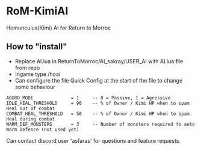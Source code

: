 # RoM-KimiAI
Homunculus(Kimi) AI for Return to Morroc

## How to "install"
- Replace AI.lua in ReturnToMorroc/AI_sakray/USER_AI with AI.lua file from repo
- Ingame type /hoai
- Can configure the file Quick Config at the start of the file to change some behaviour

```
AGGRO_MODE              = 1     -- 0 = Passive, 1 = Agressive
IDLE_HEAL_THRESHOLD     = 90    -- % of Owner / Kimi HP when to spam Heal out of combat
COMBAT_HEAL_THRESHOLD   = 50    -- % of Owner / Kimi HP when to spam Heal during combat
WARM_DEF_MONSTERS       = 3     -- Number of monsters required to auto Warm Defence (not used yet)
```

Can contact discord user 'asfaras' for questions and feature requests.
